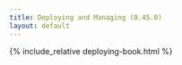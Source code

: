 ```yaml
---
title: Deploying and Managing (0.45.0)
layout: default
---
```


{% include_relative deploying-book.html %}
